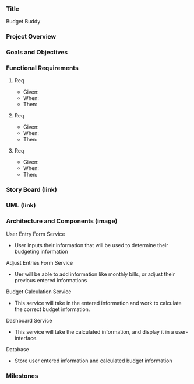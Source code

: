 ### Title 
Budget Buddy


### Project Overview 



### Goals and Objectives 



### Functional Requirements 
1. Req
   - Given:
   - When:
   - Then:
  
3. Req
   - Given:
   - When:
   - Then:

5. Req
   - Given:
   - When:
   - Then:


### Story Board (link)



### UML (link)



### Architecture and Components (image)

User Entry Form Service 
- User inputs their information that will be used to determine their budgeting information

Adjust Entries Form Service
- Uer will be able to add information like monthly bills, or adjust their previous entered informations 

Budget Calculation Service 
- This service will take in the entered information and work to calculate the correct budget information. 

Dashboard Service 
- This service will take the calculated information, and display it in a user-interface. 

Database
- Store user entered information and calculated budget information 


### Milestones


